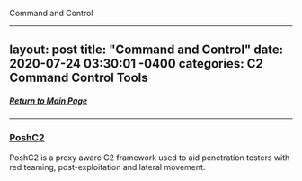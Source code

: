 Command and Control

---
layout: post
title:  "Command and Control"
date:   2020-07-24 03:30:01 -0400
categories: C2 Command Control Tools
---
##### [Return to Main Page](https://thegetch.github.io/penetration/testing/resources/2020/07/24/Home/)

---

### [PoshC2](https://github.com/nettitude/PoshC2)

PoshC2 is a proxy aware C2 framework used to aid penetration testers with red teaming, post-exploitation and lateral movement.
